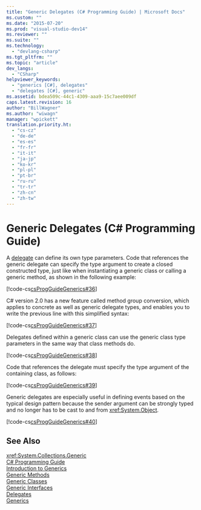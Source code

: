 ```yaml
---
title: "Generic Delegates (C# Programming Guide) | Microsoft Docs"
ms.custom: ""
ms.date: "2015-07-20"
ms.prod: "visual-studio-dev14"
ms.reviewer: ""
ms.suite: ""
ms.technology: 
  - "devlang-csharp"
ms.tgt_pltfrm: ""
ms.topic: "article"
dev_langs: 
  - "CSharp"
helpviewer_keywords: 
  - "generics [C#], delegates"
  - "delegates [C#], generic"
ms.assetid: bdea509c-44c1-4309-aaa9-15c7aee009df
caps.latest.revision: 16
author: "BillWagner"
ms.author: "wiwagn"
manager: "wpickett"
translation.priority.ht: 
  - "cs-cz"
  - "de-de"
  - "es-es"
  - "fr-fr"
  - "it-it"
  - "ja-jp"
  - "ko-kr"
  - "pl-pl"
  - "pt-br"
  - "ru-ru"
  - "tr-tr"
  - "zh-cn"
  - "zh-tw"
---
```

# Generic Delegates (C# Programming Guide)
A [delegate](../../../csharp/language-reference/keywords/delegate.md) can define its own type parameters. Code that references the generic delegate can specify the type argument to create a closed constructed type, just like when instantiating a generic class or calling a generic method, as shown in the following example:  
  
 [!code-cs[csProgGuideGenerics#36](../../../csharp/programming-guide/generics/codesnippet/CSharp/generic-delegates_1.cs)]  
  
 C# version 2.0 has a new feature called method group conversion, which applies to concrete as well as generic delegate types, and enables you to write the previous line with this simplified syntax:  
  
 [!code-cs[csProgGuideGenerics#37](../../../csharp/programming-guide/generics/codesnippet/CSharp/generic-delegates_2.cs)]  
  
 Delegates defined within a generic class can use the generic class type parameters in the same way that class methods do.  
  
 [!code-cs[csProgGuideGenerics#38](../../../csharp/programming-guide/generics/codesnippet/CSharp/generic-delegates_3.cs)]  
  
 Code that references the delegate must specify the type argument of the containing class, as follows:  
  
 [!code-cs[csProgGuideGenerics#39](../../../csharp/programming-guide/generics/codesnippet/CSharp/generic-delegates_4.cs)]  
  
 Generic delegates are especially useful in defining events based on the typical design pattern because the sender argument can be strongly typed and no longer has to be cast to and from <xref:System.Object>.  
  
 [!code-cs[csProgGuideGenerics#40](../../../csharp/programming-guide/generics/codesnippet/CSharp/generic-delegates_5.cs)]  
  
## See Also  
 <xref:System.Collections.Generic>   
 [C# Programming Guide](../../../csharp/programming-guide/index.md)   
 [Introduction to Generics](../../../csharp/programming-guide/generics/introduction-to-generics.md)   
 [Generic Methods](../../../csharp/programming-guide/generics/generic-methods.md)   
 [Generic Classes](../../../csharp/programming-guide/generics/generic-classes.md)   
 [Generic Interfaces](../../../csharp/programming-guide/generics/generic-interfaces.md)   
 [Delegates](../../../csharp/programming-guide/delegates/index.md)   
 [Generics](../Topic/Generics%20in%20the%20.NET%20Framework.md)